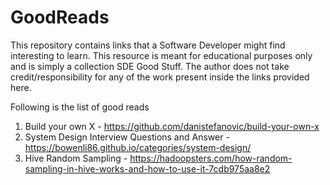 # GoodReads

This repository contains links that a Software Developer might find interesting to learn. This resource is meant for educational purposes only and is simply a collection SDE Good Stuff. The author does not take credit/responsibility for any of the work present inside the links provided here.

Following is the list of good reads

1. Build your own X - https://github.com/danistefanovic/build-your-own-x
2. System Design Interview Questions and Answer - https://bowenli86.github.io/categories/system-design/
3. Hive Random Sampling - https://hadoopsters.com/how-random-sampling-in-hive-works-and-how-to-use-it-7cdb975aa8e2

